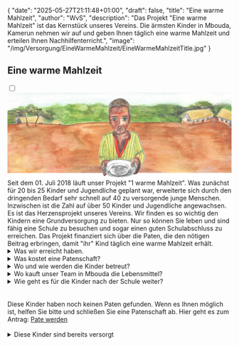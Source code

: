 {
    "date": "2025-05-27T21:11:48+01:00",
    "draft": false,
    "title": "Eine warme Mahlzeit",
    "author": "WvS",
    "description": "Das Projekt \"Eine warme Mahlzeit\" ist das Kernstück unseres Vereins. Die ärmsten Kinder in Mbouda, Kamerun nehmen wir auf und geben Ihnen täglich eine warme Mahlzeit und erteilen Ihnen Nachhilfenterricht.",
    "image": "/img/Versorgung/EineWarmeMahlzeit/EineWarmeMahlzeitTitle.jpg"
}
## Eine warme Mahlzeit
<input type="checkbox" id="expand-image1" />
<label for="expand-image1">
  <img class="img-centered-noborder" src="/img/main-warmeMahlzeit.png" alt="EineWarmeMahlzeit" />
</label>
<br>
Seit dem 01. Juli 2018 läuft unser Projekt "1 warme Mahlzeit". Was zunächst für 20 bis 25 Kinder und Jugendliche geplant war, erweiterte sich durch den dringenden Bedarf sehr schnell auf 40 zu versorgende junge Menschen. Inzwischen ist die Zahl auf über 50 Kinder und Jugendliche angewachsen.  
Es ist das Herzensprojekt unseres Vereins. Wir finden es so wichtig den Kindern eine Grundversorgung zu bieten. Nur so können Sie leben und sind fähig eine Schule zu besuchen und sogar einen guten Schulabschluss zu erreichen.  
Das Projekt finanziert sich über die Paten, die den nötigen Beitrag erbringen, damit "ihr" Kind täglich eine warme Mahlzeit erhält.   
<br> 
<details>
    <summary class="combobox-summary">Was wir erreicht haben.</summary>
    <div class="combobox-details">      
          Im Jahr 2018 wurde das Projekt ins Leben gerufen. Anfangs wurden ca. 20 Kinder und Jugendliche mit Essen versorgt und erhielten eine Aufgabenbetreuung. Es wurde noch lange Zeit auf dem offenen Feuer gekocht. Im Jahr 2020 konnten wir endlich eine Küche finanzieren. Die ehrenamtlich arbeitenden Frauen sind sehr glücklich darüber.
          <div class="flexpictures">
            <input type="checkbox" id="expand-image1" />
            <label for="expand-image1">
              <img class="img-flexpictures" src="/img/Versorgung/EineWarmeMahlzeit/Küche1.jpg#imagemd" alt="Küche1" />
            </label>
            <input type="checkbox" id="expand-image2" />
            <label for="expand-image2">
              <img class="img-flexpictures" src="/img/Versorgung/EineWarmeMahlzeit/Küche2.jpg#imagemd" alt="Küche2" />
            </label>
          </div>
          Die sanitären Einrichtungen wurden bereits 2019 grundsaniert.
          <div class="flexpictures">
            <input type="checkbox" id="expand-image3" />
            <label for="expand-image3">
              <img class="img-flexpictures" src="/img/Versorgung/EineWarmeMahlzeit/SanitärVorher.png#imagemd" alt="Sanitär vorher" />
            </label>
            <input type="checkbox" id="expand-image4" />
            <label for="expand-image4">
              <img class="img-flexpictures" src="/img/Versorgung/EineWarmeMahlzeit/SanitärNachher.png#imagemd" alt="Sanitär nachher" />
            </label>
          </div>
          Es gibt schon einige Kinder, die die Schule erfolgreich beendet haben und die wir in der Ausbildung begleitet haben. Der wohl berühmteste ist unser erster Abgänger: Bertin. Er ist jetzt solzer Schneider. Wir haben ihm ein Atelier zur Verfügung gestellt, wo er jetzt weitere Jugendliche ausbildet. Er schneidert auch die jährliche Schuluniform für unsere Kinder. Es ist ein Geben und Nehmen, genauso wie wir uns das erhofft haben.
          <div class="flexpictures">
            <input type="checkbox" id="expand-image5" />
            <label for="expand-image5">
              <img class="img-flexpictures" src="/img/Versorgung/EineWarmeMahlzeit/Bertin1.jpeg#imagemd" alt="Bertin1" />
            </label>
            <input type="checkbox" id="expand-image6" />
            <label for="expand-image6">
              <img class="img-flexpictures" src="/img/Versorgung/EineWarmeMahlzeit/Bertin2.jpeg#imagemd" alt="Bertin2" />
            </label>
          </div>
    </div>
</details>
<details>
    <summary class="combobox-summary">Was kostet eine Patenschaft?</summary>
    <div class="combobox-details">
        Die Kosten für eine warme Mahlzeit im Jahr 2018 lagen bei ca. 0,75€ pro Kind pro Tag. 
        In den letzten Jahren sind die Preise für Grundnahrungsmittel in Kamerun u. a. durch den Ukrainekrieg aber auch durch den Krieg im eigenen Land stark gestiegen. Die Kosten sind im Jahr 2024 um ca. 60% höher als 2018. Es ergeben sich dadurch Kosten von ca. 1,20€ pro Kind pro Tag.
        Durch unser Landwirtschaftsprojekt fließt ein Teil der Erträge direkt in das Projekt “Eine warme Mahlzeit”. Dadurch ist es uns gelungen, den benötigten Betrag pro Kind auf 400€ im Jahr zu stabilisieren.
    </div>
</details>
<details>
    <summary class="combobox-summary">Wo und wie werden die Kinder betreut?</summary>
    <div class="combobox-details">        
        Unser Vereinsheim besteht seit Beginn des Projekts 2018. Im Jahr 2020 und 2022 wurde es renoviert. Die Küche und die sanitären Anlagen dazu werden im Bereich "Was wir erreicht haben" beschrieben.
        So sieht unser Vereinsheim in Mbouda, Kamerun aus.
        <div class="flexpictures">
            <input type="checkbox" id="expand-image7" />
            <label for="expand-image7">
              <img class="img-flexpictures" src="/img/Versorgung/EineWarmeMahlzeit/Vereinsheim2020.jpg#imagemd" alt="Vereinsheim 2020" />
            </label>
            <input type="checkbox" id="expand-image8" />
            <label for="expand-image8">
              <img class="img-flexpictures" src="/img/Versorgung/EineWarmeMahlzeit/Vereinsheim2022.jpg#imagemd" alt="Vereinsheim 2022" />
            </label>
        </div>
        Die Kinder finden immer genug Platz. Es passen alle hinein 😊
        <div class="flexpictures">
            <input type="checkbox" id="expand-image9" />
            <label for="expand-image9">
              <img class="img-flexpictures" src="/img/Versorgung/EineWarmeMahlzeit/Betreuung1.jpg#imagemd" alt="Betreuung1" />
            </label>
            <input type="checkbox" id="expand-image10" />
            <label for="expand-image10">
              <img class="img-flexpictures" src="/img/Versorgung/EineWarmeMahlzeit/Betreuung2.jpg#imagemd" alt="Betreuung2" />
            </label>
        </div>
    </div>
</details>
<details>
    <summary class="combobox-summary">Wo kauft unser Team in Mbouda die Lebensmittel?</summary>
    <div class="combobox-details">        
        Die Lebensmittel werde natürlich vor Ort gekauft. Hauptsächlich auf Märkten und in Geschäften in der näheren Umgebung. Es werden auch Teile der Ernte aus dem Landwirtschaftsprojekt unserem Verein kostenlos zur Verfügung gestellt.
    </div>
</details>
<details>
    <summary class="combobox-summary">Wie geht es für die Kinder nach der Schule weiter?</summary>
    <div class="combobox-details">        
        Wir haben bereits mehrere Jugendliche nach dem Schulabschluss während der Ausbildung begleitet. Es ist für den Verein nicht einfach für jedes Kind eine Ausbildung zu finanzieren. Aber meistens finden wir eine gute Lösung.  
        Bertin hat als schüchternes krankes Kind bei uns angefangen. Jetzt ist er Schneider und bildet weitere Jugendliche aus:
        <div class="flexpictures">
            <input type="checkbox" id="expand-image11" />
            <label for="expand-image11">
              <img class="img-flexpictures" src="/img/Versorgung/EineWarmeMahlzeit/Bertin3.jpg#imagemd" alt="Bertin3" />
            </label>
            <input type="checkbox" id="expand-image12" />
            <label for="expand-image12">
              <img class="img-flexpictures" src="/img/Versorgung/EineWarmeMahlzeit/Bertin4.jpeg#imagemd" alt="Bertin4" />
            </label>
        </div>
        Auch Landry durften wir begleiten. Er ist jetzt ausgebildeter Elektriker:
        <div class="flexpictures">
            <input type="checkbox" id="expand-image13" />
            <label for="expand-image13">
              <img class="img-flexpictures" src="/img/Versorgung/EineWarmeMahlzeit/Landry1.jpg#imagemd" alt="Landry1" />
            </label>
            <input type="checkbox" id="expand-image12" />
            <label for="expand-image12">
              <img class="img-flexpictures" src="/img/Versorgung/EineWarmeMahlzeit/Landry2.png#imagemd" alt="Landry2" />
            </label>
        </div>
        Es gibt noch weitere Jungendliche, die wir begleiten, z. B. zur Kosmetikerin, ...
    </div>
</details>
<br>
<br>
Diese Kinder haben noch keinen Paten gefunden. Wenn es Ihnen möglich ist, helfen Sie bitte und schließen Sie eine Patenschaft ab. Hier geht es zum Antrag: 
<a href="../../Helfen/pateWerden">Pate werden</a> 

<div id="kinder-container"></div> 
<br>
<details>
    <summary class="combobox-summary">Diese Kinder sind bereits versorgt</summary>
    <div id="kinder-container-versorgt"></div> 
</details>

<script type="module" src="/js/patenschaft/generateKinderHTML.js"></script>
<script type="module">
    import { generateKinderHTML } from '/js/patenschaft/generateKinderHTML.js';
    document.addEventListener('DOMContentLoaded', () => {
        const container = document.getElementById('kinder-container');
        const showkinderOhnePaten = true;
        const showButton = false;
        const linkedPage = true;
        container.innerHTML = generateKinderHTML(showkinderOhnePaten, showButton, linkedPage);
    });
</script>
<script type="module">
    import { generateKinderHTML } from '/js/patenschaft/generateKinderHTML.js';
    document.addEventListener('DOMContentLoaded', () => {
        const containerVersorgt = document.getElementById('kinder-container-versorgt');
        const showkinderOhnePaten = false;
        const showButton = false;
        const linkedPage = false;
        containerVersorgt.innerHTML = generateKinderHTML(showkinderOhnePaten, showButton, linkedPage);
    });
</script>
